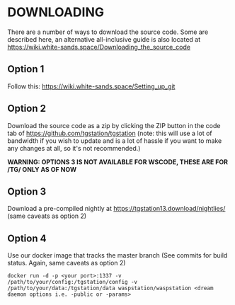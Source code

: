 # DOWNLOADING
There are a number of ways to download the source code. Some are described here, an alternative all-inclusive guide is also located at https://wiki.white-sands.space/Downloading_the_source_code

## Option 1

Follow this: https://wiki.white-sands.space/Setting_up_git

## Option 2

Download the source code as a zip by clicking the ZIP button in the
code tab of https://github.com/tgstation/tgstation
(note: this will use a lot of bandwidth if you wish to update and is a lot of
hassle if you want to make any changes at all, so it's not recommended.)

**WARNING: OPTIONS 3 IS NOT AVAILABLE FOR WSCODE, THESE ARE FOR /TG/ ONLY AS OF NOW**

## Option 3

Download a pre-compiled nightly at https://tgstation13.download/nightlies/ (same caveats as option 2)

## Option 4

Use our docker image that tracks the master branch (See commits for build status. Again, same caveats as option 2)

```
docker run -d -p <your port>:1337 -v /path/to/your/config:/tgstation/config -v /path/to/your/data:/tgstation/data waspstation/waspstation <dream daemon options i.e. -public or -params>
```

